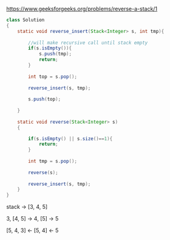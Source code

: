 https://www.geeksforgeeks.org/problems/reverse-a-stack/1

```java
class Solution
{ 
    static void reverse_insert(Stack<Integer> s, int tmp){
        
        //will make recursive call until stack empty
        if(s.isEmpty()){
            s.push(tmp);
            return;
        }
        
        int top = s.pop();
        
        reverse_insert(s, tmp);
        
        s.push(top);
        
    }
    
    static void reverse(Stack<Integer> s)
    {

        if(s.isEmpty() || s.size()==1){
            return;
        }
        
        int tmp = s.pop();
        
        reverse(s);
        
        reverse_insert(s, tmp);
    }
}
```

stack &rarr; [3, 4, 5]

3, [4, 5] &rarr; 4, [5] &rarr; 5

[5, 4, 3] &larr; [5, 4] &larr; 5
